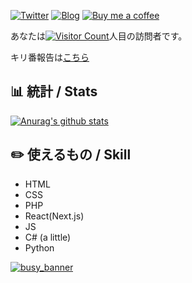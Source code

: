 [![Twitter](https://img.shields.io/twitter/follow/scgame_m?color=%231DA1F2&logo=Twitter&style=for-the-badge)](https://twitter.com/scgame_m)
[![Blog](https://img.shields.io/badge/Blog-Acto-fd9827?style=for-the-badge)](https://blog.wmsci.com)
[![Buy me a coffee](https://img.shields.io/static/v1?label=wamosc&message=Buy%20Me%20a%20Coffee&color=FFDD00&logo=Buy%20Me%20a%20Coffee&style=for-the-badge)](https://www.buymeacoffee.com/wamosc)

あなたは[![Visitor Count](https://profile-counter.glitch.me/opera7133/count.svg)](#)人目の訪問者です。

キリ番報告は[こちら](https://github.com/opera7133/opera7133/discussions/3)

## :bar_chart: 統計 / Stats

[![Anurag's github stats](https://github-readme-stats.vercel.app/api?username=opera7133&show_icons=true&theme=vue-dark)](https://github.com/anuraghazra/github-readme-stats)

## :pencil2: 使えるもの / Skill

- HTML
- CSS
- PHP
- React(Next.js)
- JS
- C# (a little)
- Python

[![busy_banner](https://user-images.githubusercontent.com/39876629/87847438-4eb0e980-c913-11ea-9916-180535186a13.png)](#)
